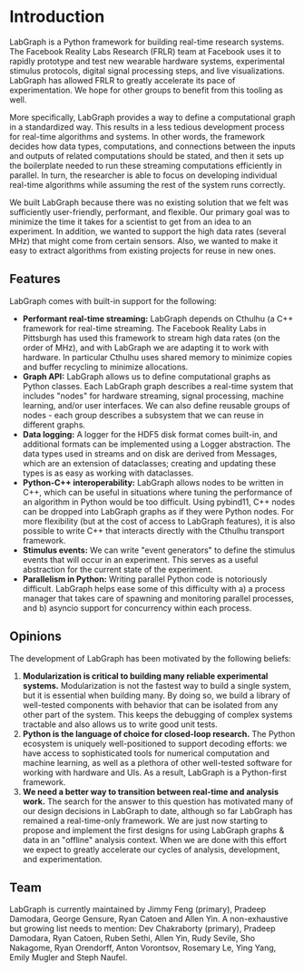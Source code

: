 # Introduction

LabGraph is a Python framework for building real-time research systems. The Facebook Reality Labs Research (FRLR) team at Facebook uses it to rapidly prototype and test new wearable hardware systems, experimental stimulus protocols, digital signal processing steps, and live visualizations. LabGraph has allowed FRLR to greatly accelerate its pace of experimentation. We hope for other groups to benefit from this tooling as well.

More specifically, LabGraph provides a way to define a computational graph in a standardized way. This results in a less tedious development process for real-time algorithms and systems. In other words, the framework decides how data types, computations, and connections between the inputs and outputs of related computations should be stated, and then it sets up the boilerplate needed to run these streaming computations efficiently in parallel. In turn, the researcher is able to focus on developing individual real-time algorithms while assuming the rest of the system runs correctly.

We built LabGraph because there was no existing solution that we felt was sufficiently user-friendly, performant, and flexible. Our primary goal was to minimize the time it takes for a scientist to get from an idea to an experiment. In addition, we wanted to support the high data rates (several MHz) that might come from certain sensors. Also, we wanted to make it easy to extract algorithms from existing projects for reuse in new ones.

## Features

LabGraph comes with built-in support for the following:

* **Performant real-time streaming:** LabGraph depends on Cthulhu (a C++ framework for real-time streaming. The Facebook Reality Labs in Pittsburgh has used this framework to stream high data rates (on the order of MHz), and with LabGraph we are adapting it to work with  hardware. In particular Cthulhu uses shared memory to minimize copies and buffer recycling to minimize allocations.
* **Graph API:** LabGraph allows us to define computational graphs as Python classes. Each LabGraph graph describes a real-time system that includes "nodes" for hardware streaming, signal processing, machine learning, and/or user interfaces. We can also define reusable groups of nodes - each group describes a subsystem that we can reuse in different graphs.
* **Data logging:** A logger for the HDF5 disk format comes built-in, and additional formats can be implemented using a Logger abstraction. The data types used in streams and on disk are derived from Messages, which are an extension of dataclasses; creating and updating these types is as easy as working with dataclasses.
* **Python-C++ interoperability:** LabGraph allows nodes to be written in C++, which can be useful in situations where tuning the performance of an algorithm in Python would be too difficult. Using pybind11, C++ nodes can be dropped into LabGraph graphs as if they were Python nodes. For more flexibility (but at the cost of access to LabGraph features), it is also possible to write C++ that interacts directly with the Cthulhu transport framework.
* **Stimulus events:** We can write "event generators" to define the stimulus events that will occur in an experiment. This serves as a useful abstraction for the current state of the experiment.
* **Parallelism in Python:** Writing parallel Python code is notoriously difficult. LabGraph helps ease some of this difficulty with a) a process manager that takes care of spawning and monitoring parallel processes, and b) asyncio support for concurrency within each process.

## Opinions

The development of LabGraph has been motivated by the following beliefs:

1. **Modularization is critical to building many reliable experimental systems.** Modularization is not the fastest way to build a single system, but it is essential when building many. By doing so, we build a library of well-tested components with behavior that can be isolated from any other part of the system. This keeps the debugging of complex systems tractable and also allows us to write good unit tests.
2. **Python is the language of choice for closed-loop research.** The Python ecosystem is uniquely well-positioned to support decoding efforts: we have access to sophisticated tools for numerical computation and machine learning, as well as a plethora of other well-tested software for working with hardware and UIs. As a result, LabGraph is a Python-first framework.
3. **We need a better way to transition between real-time and analysis work.** The search for the answer to this question has motivated many of our design decisions in LabGraph to date, although so far LabGraph has remained a real-time-only framework. We are just now starting to propose and implement the first designs for using LabGraph graphs & data in an "offline" analysis context. When we are done with this effort we expect to greatly accelerate our cycles of analysis, development, and experimentation.

## Team

LabGraph is currently maintained by Jimmy Feng (primary), Pradeep Damodara, George Gensure, Ryan Catoen and Allen Yin. A non-exhaustive but growing list needs to mention: Dev Chakraborty (primary), Pradeep Damodara, Ryan Catoen, Ruben Sethi, Allen Yin, Rudy Sevile, Sho Nakagome, Ryan Orendorff, Anton Vorontsov, Rosemary Le, Ying Yang, Emily Mugler and Steph Naufel.
